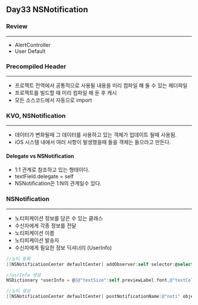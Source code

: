## Day33 NSNotification

### Review
***
- AlertController
- User Default

### Precompiled Header
***
 - 프로젝트 전역에서 공통적으로 사용될 내용을 미리 컴파일 해 둘 수 있는 헤더파일
 - 프로젝트를 빌드할 때 미리 컴파일 해 둔 후 캐시
 - 모든 소스코드에서 자동으로 import 

### KVO, NSNotification
***
 - 데이터가 변화될때 그 데이터를 사용하고 있는 객체가 업데이트 될때 사용됨.  
 - iOS 시스템 내에서 여러 사항이 발생했을때 들을 객체는 들으라고 만든다. 

#### Delegate vs NSNotification
 - 1:1 관계로 참조하고 있는 형태이다. 
 - textField.delegate = self
 - NSNotification은 1:N의 관계일수 있다. 


### NSNotification 
***
 - 노티피케이션 정보를 담은 수 있는 클래스
 - 수신자에게 각종 정보를 전달
 - 노티피케이션 이름
 - 노티피케이션 발송자
 - 수신자에게 필요한 정보 딕셔너리 (UserInfo)

``` objective-c
//노티 등록
[[NSNotificationCenter defaultCenter] addObserver:self selector:@selector(didShouldChangedSelector:) name:@"noti" object:nil];

//usrInfo 생성
NSDictionary *userInfo = @{@"textSize":self.previewLabel.font,@"textColor":self.previewLabel.textColor};

//노티 생성
[[NSNotificationCenter defaultCenter] postNotificationName:@"noti" object:nil userInfo:userInfo];
```

